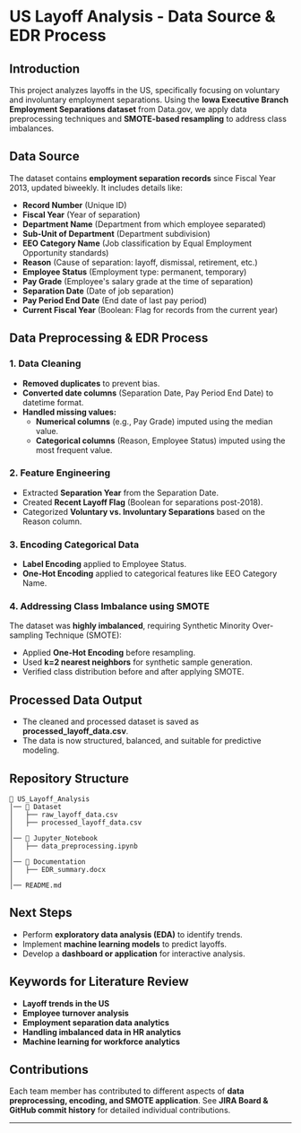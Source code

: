 # US Layoff Analysis - Data Source & EDR Process

## Introduction
This project analyzes layoffs in the US, specifically focusing on voluntary and involuntary employment separations. Using the **Iowa Executive Branch Employment Separations dataset** from Data.gov, we apply data preprocessing techniques and **SMOTE-based resampling** to address class imbalances.

## Data Source
The dataset contains **employment separation records** since Fiscal Year 2013, updated biweekly. It includes details like:
- **Record Number** (Unique ID)
- **Fiscal Year** (Year of separation)
- **Department Name** (Department from which employee separated)
- **Sub-Unit of Department** (Department subdivision)
- **EEO Category Name** (Job classification by Equal Employment Opportunity standards)
- **Reason** (Cause of separation: layoff, dismissal, retirement, etc.)
- **Employee Status** (Employment type: permanent, temporary)
- **Pay Grade** (Employee's salary grade at the time of separation)
- **Separation Date** (Date of job separation)
- **Pay Period End Date** (End date of last pay period)
- **Current Fiscal Year** (Boolean: Flag for records from the current year)

## Data Preprocessing & EDR Process

### 1. Data Cleaning
- **Removed duplicates** to prevent bias.
- **Converted date columns** (Separation Date, Pay Period End Date) to datetime format.
- **Handled missing values:**
  - **Numerical columns** (e.g., Pay Grade) imputed using the median value.
  - **Categorical columns** (Reason, Employee Status) imputed using the most frequent value.

### 2. Feature Engineering
- Extracted **Separation Year** from the Separation Date.
- Created **Recent Layoff Flag** (Boolean for separations post-2018).
- Categorized **Voluntary vs. Involuntary Separations** based on the Reason column.

### 3. Encoding Categorical Data
- **Label Encoding** applied to Employee Status.
- **One-Hot Encoding** applied to categorical features like EEO Category Name.

### 4. Addressing Class Imbalance using SMOTE
The dataset was **highly imbalanced**, requiring Synthetic Minority Over-sampling Technique (SMOTE):
- Applied **One-Hot Encoding** before resampling.
- Used **k=2 nearest neighbors** for synthetic sample generation.
- Verified class distribution before and after applying SMOTE.

## Processed Data Output
- The cleaned and processed dataset is saved as **processed_layoff_data.csv**.
- The data is now structured, balanced, and suitable for predictive modeling.

## Repository Structure
```
📂 US_Layoff_Analysis
│── 📁 Dataset
│   ├── raw_layoff_data.csv
│   ├── processed_layoff_data.csv
│
│── 📁 Jupyter_Notebook
│   ├── data_preprocessing.ipynb
│
│── 📁 Documentation
│   ├── EDR_summary.docx
│
│── README.md  
```

## Next Steps
- Perform **exploratory data analysis (EDA)** to identify trends.
- Implement **machine learning models** to predict layoffs.
- Develop a **dashboard or application** for interactive analysis.

## Keywords for Literature Review
- **Layoff trends in the US**
- **Employee turnover analysis**
- **Employment separation data analytics**
- **Handling imbalanced data in HR analytics**
- **Machine learning for workforce analytics**

## Contributions
Each team member has contributed to different aspects of **data preprocessing, encoding, and SMOTE application**. See **JIRA Board & GitHub commit history** for detailed individual contributions.

---

